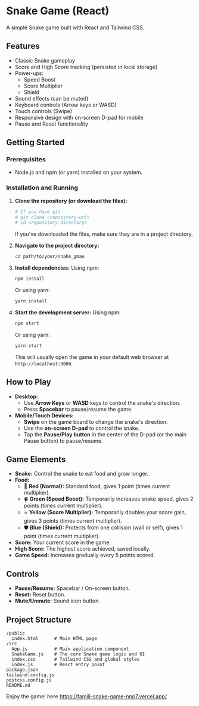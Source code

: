 # Snake Game (React)

A simple Snake game built with React and Tailwind CSS.

## Features

- Classic Snake gameplay
- Score and High Score tracking (persisted in local storage)
- Power-ups:
    - Speed Boost
    - Score Multiplier
    - Shield
- Sound effects (can be muted)
- Keyboard controls (Arrow keys or WASD)
- Touch controls (Swipe)
- Responsive design with on-screen D-pad for mobile
- Pause and Reset functionality

## Getting Started

### Prerequisites



- Node.js and npm (or yarn) installed on your system.

### Installation and Running

1.  **Clone the repository (or download the files):**
    ```bash
    # If you have git
    # git clone <repository-url>
    # cd <repository-directory>
    ```
    If you've downloaded the files, make sure they are in a project directory.

2.  **Navigate to the project directory:**
    ```bash
    cd path/to/your/snake_gmae 
    ```

3.  **Install dependencies:**
    Using npm:
    ```bash
    npm install
    ```
    Or using yarn:
    ```bash
    yarn install
    ```

4.  **Start the development server:**
    Using npm:
    ```bash
    npm start
    ```
    Or using yarn:
    ```bash
    yarn start
    ```
    This will usually open the game in your default web browser at `http://localhost:3000`.

## How to Play

-   **Desktop:**
    -   Use **Arrow Keys** or **WASD** keys to control the snake's direction.
    -   Press **Spacebar** to pause/resume the game.
-   **Mobile/Touch Devices:**
    -   **Swipe** on the game board to change the snake's direction.
    -   Use the **on-screen D-pad** to control the snake.
    -   Tap the **Pause/Play button** in the center of the D-pad (or the main Pause button) to pause/resume.

## Game Elements

-   **Snake:** Control the snake to eat food and grow longer.
-   **Food:**
    -   🍎 **Red (Normal):** Standard food, gives 1 point (times current multiplier).
    -   🍀 **Green (Speed Boost):** Temporarily increases snake speed, gives 2 points (times current multiplier).
    -   ⭐ **Yellow (Score Multiplier):** Temporarily doubles your score gain, gives 3 points (times current multiplier).
    -   🛡️ **Blue (Shield):** Protects from one collision (wall or self), gives 1 point (times current multiplier).
-   **Score:** Your current score in the game.
-   **High Score:** The highest score achieved, saved locally.
-   **Game Speed:** Increases gradually every 5 points scored.

## Controls

-   **Pause/Resume:** Spacebar / On-screen button.
-   **Reset:** Reset button.
-   **Mute/Unmute:** Sound icon button.

## Project Structure

```
/public
  index.html      # Main HTML page
/src
  App.js          # Main application component
  SnakeGame.js    # The core Snake game logic and UI
  index.css       # Tailwind CSS and global styles
  index.js        # React entry point
package.json
tailwind.config.js
postcss.config.js
README.md
```

Enjoy the game! here https://familj-snake-game-nnp7.vercel.app/
